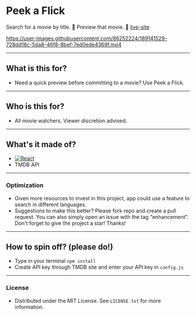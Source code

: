 # Peek a Flick

Search for a movie by title. :mag_right:
Preview that movie. :movie_camera:
[live-site](https://peekaflick.netlify.app/)

https://user-images.githubusercontent.com/86252224/189141529-728dd18c-5da8-46f8-8bef-7ed0ede4369f.mp4

---

## What is this for? 

- Need a quick preview before committing to a movie? Use Peek a Flick.

---

## Who is this for? 

- All movie watchers. Viewer discretion advised. 

---

## What's it made of?

- [![React][React.js]][React-url]
- TMDB API

---

### Optimization

- Given more resources to invest in this project, app could use a feature to search in different languages.
- Suggestions to make this better? Please fork repo and create a pull request. You can also simply open an issue with the tag "enhancement".
Don't forget to give the project a star! Thanks!

---

## How to spin off? (please do!)

- Type in your terminal
`npm install` 
- Create API key through TMDB site and enter your API key in `config.js`

---

### License

- Distributed under the MIT License. See `LICENSE.txt` for more information.

<!-- MARKDOWN LINKS & IMAGES -->
<!-- https://www.markdownguide.org/basic-syntax/#reference-style-links -->
[contributors-shield]: https://img.shields.io/github/contributors/github_username/repo_name.svg?style=for-the-badge
[contributors-url]: https://github.com/github_username/repo_name/graphs/contributors
[forks-shield]: https://img.shields.io/github/forks/github_username/repo_name.svg?style=for-the-badge
[forks-url]: https://github.com/github_username/repo_name/network/members
[stars-shield]: https://img.shields.io/github/stars/github_username/repo_name.svg?style=for-the-badge
[stars-url]: https://github.com/github_username/repo_name/stargazers
[issues-shield]: https://img.shields.io/github/issues/github_username/repo_name.svg?style=for-the-badge
[issues-url]: https://github.com/github_username/repo_name/issues
[license-shield]: https://img.shields.io/github/license/github_username/repo_name.svg?style=for-the-badge
[license-url]: https://github.com/github_username/repo_name/blob/master/LICENSE.txt
[linkedin-shield]: https://img.shields.io/badge/-LinkedIn-black.svg?style=for-the-badge&logo=linkedin&colorB=555
[linkedin-url]: https://linkedin.com/in/linkedin_username
[product-screenshot]: images/screenshot.png
[React.js]: https://img.shields.io/badge/React-20232A?style=for-the-badge&logo=react&logoColor=61DAFB
[React-url]: https://reactjs.org/
